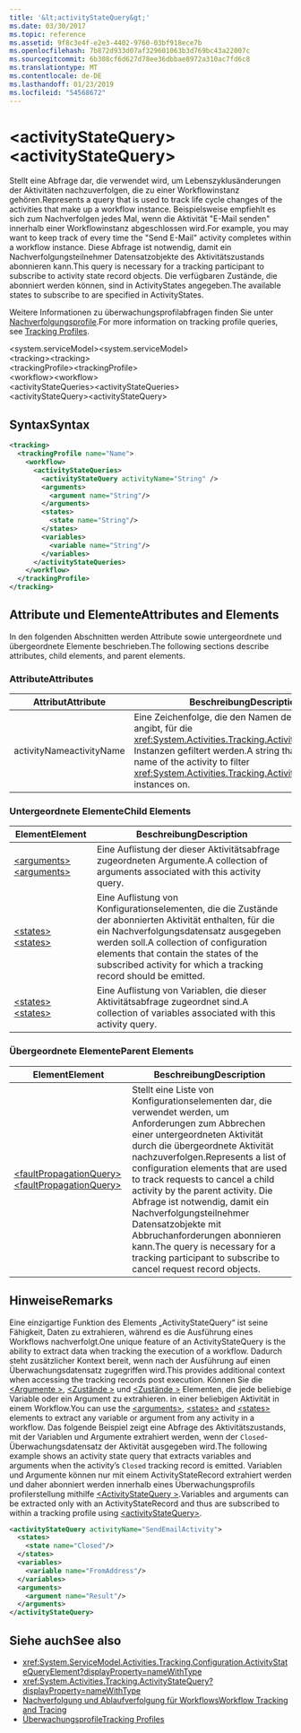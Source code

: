 ```yaml
---
title: '&lt;activityStateQuery&gt;'
ms.date: 03/30/2017
ms.topic: reference
ms.assetid: 9f8c3e4f-e2e3-4402-9760-03bf918ece7b
ms.openlocfilehash: 7b872d933d07af329601063b3d769bc43a22007c
ms.sourcegitcommit: 6b308cf6d627d78ee36dbbae8972a310ac7fd6c8
ms.translationtype: MT
ms.contentlocale: de-DE
ms.lasthandoff: 01/23/2019
ms.locfileid: "54568672"
---
```

# <a name="ltactivitystatequerygt"></a><span data-ttu-id="2cc0a-102">&lt;activityStateQuery&gt;</span><span class="sxs-lookup"><span data-stu-id="2cc0a-102">&lt;activityStateQuery&gt;</span></span>
<span data-ttu-id="2cc0a-103">Stellt eine Abfrage dar, die verwendet wird, um Lebenszyklusänderungen der Aktivitäten nachzuverfolgen, die zu einer Workflowinstanz gehören.</span><span class="sxs-lookup"><span data-stu-id="2cc0a-103">Represents a query that is used to track life cycle changes of the activities that make up a workflow instance.</span></span> <span data-ttu-id="2cc0a-104">Beispielsweise empfiehlt es sich zum Nachverfolgen jedes Mal, wenn die Aktivität "E-Mail senden" innerhalb einer Workflowinstanz abgeschlossen wird.</span><span class="sxs-lookup"><span data-stu-id="2cc0a-104">For example, you may want to keep track of every time the "Send E-Mail" activity completes within a workflow instance.</span></span> <span data-ttu-id="2cc0a-105">Diese Abfrage ist notwendig, damit ein Nachverfolgungsteilnehmer Datensatzobjekte des Aktivitätszustands abonnieren kann.</span><span class="sxs-lookup"><span data-stu-id="2cc0a-105">This query is necessary for a tracking participant to subscribe to activity state record objects.</span></span> <span data-ttu-id="2cc0a-106">Die verfügbaren Zustände, die abonniert werden können, sind in ActivityStates angegeben.</span><span class="sxs-lookup"><span data-stu-id="2cc0a-106">The available states to subscribe to are specified in ActivityStates.</span></span>  
  
 <span data-ttu-id="2cc0a-107">Weitere Informationen zu überwachungsprofilabfragen finden Sie unter [Nachverfolgungsprofile](../../../../../docs/framework/windows-workflow-foundation/tracking-profiles.md).</span><span class="sxs-lookup"><span data-stu-id="2cc0a-107">For more information on tracking profile queries, see [Tracking Profiles](../../../../../docs/framework/windows-workflow-foundation/tracking-profiles.md).</span></span>  
  
<span data-ttu-id="2cc0a-108">\<system.serviceModel></span><span class="sxs-lookup"><span data-stu-id="2cc0a-108">\<system.serviceModel></span></span>  
<span data-ttu-id="2cc0a-109">\<tracking></span><span class="sxs-lookup"><span data-stu-id="2cc0a-109">\<tracking></span></span>  
<span data-ttu-id="2cc0a-110">\<trackingProfile></span><span class="sxs-lookup"><span data-stu-id="2cc0a-110">\<trackingProfile></span></span>  
<span data-ttu-id="2cc0a-111">\<workflow></span><span class="sxs-lookup"><span data-stu-id="2cc0a-111">\<workflow></span></span>  
<span data-ttu-id="2cc0a-112">\<activityStateQueries></span><span class="sxs-lookup"><span data-stu-id="2cc0a-112">\<activityStateQueries></span></span>  
<span data-ttu-id="2cc0a-113">\<activityStateQuery></span><span class="sxs-lookup"><span data-stu-id="2cc0a-113">\<activityStateQuery></span></span>  
  
## <a name="syntax"></a><span data-ttu-id="2cc0a-114">Syntax</span><span class="sxs-lookup"><span data-stu-id="2cc0a-114">Syntax</span></span>  
  
```xml
<tracking>
  <trackingProfile name="Name">
    <workflow>
      <activityStateQueries>
        <activityStateQuery activityName="String" />
        <arguments>
          <argument name="String"/>
        </arguments>
        <states>
          <state name="String"/>
        </states>
        <variables>
          <variable name="String"/>
        </variables>
      </activityStateQueries>
    </workflow>
  </trackingProfile>
</tracking>  
```  
  
## <a name="attributes-and-elements"></a><span data-ttu-id="2cc0a-115">Attribute und Elemente</span><span class="sxs-lookup"><span data-stu-id="2cc0a-115">Attributes and Elements</span></span>  
 <span data-ttu-id="2cc0a-116">In den folgenden Abschnitten werden Attribute sowie untergeordnete und übergeordnete Elemente beschrieben.</span><span class="sxs-lookup"><span data-stu-id="2cc0a-116">The following sections describe attributes, child elements, and parent elements.</span></span>  
  
### <a name="attributes"></a><span data-ttu-id="2cc0a-117">Attribute</span><span class="sxs-lookup"><span data-stu-id="2cc0a-117">Attributes</span></span>  
  
|<span data-ttu-id="2cc0a-118">Attribut</span><span class="sxs-lookup"><span data-stu-id="2cc0a-118">Attribute</span></span>|<span data-ttu-id="2cc0a-119">Beschreibung</span><span class="sxs-lookup"><span data-stu-id="2cc0a-119">Description</span></span>|  
|---------------|-----------------|  
|<span data-ttu-id="2cc0a-120">activityName</span><span class="sxs-lookup"><span data-stu-id="2cc0a-120">activityName</span></span>|<span data-ttu-id="2cc0a-121">Eine Zeichenfolge, die den Namen der Aktivität angibt, für die <xref:System.Activities.Tracking.ActivityStateRecord>-Instanzen gefiltert werden.</span><span class="sxs-lookup"><span data-stu-id="2cc0a-121">A string that specifies the name of the activity to filter <xref:System.Activities.Tracking.ActivityStateRecord> instances on.</span></span>|  
  
### <a name="child-elements"></a><span data-ttu-id="2cc0a-122">Untergeordnete Elemente</span><span class="sxs-lookup"><span data-stu-id="2cc0a-122">Child Elements</span></span>  
  
|<span data-ttu-id="2cc0a-123">Element</span><span class="sxs-lookup"><span data-stu-id="2cc0a-123">Element</span></span>|<span data-ttu-id="2cc0a-124">Beschreibung</span><span class="sxs-lookup"><span data-stu-id="2cc0a-124">Description</span></span>|  
|-------------|-----------------|  
|[<span data-ttu-id="2cc0a-125">\<arguments></span><span class="sxs-lookup"><span data-stu-id="2cc0a-125">\<arguments></span></span>](../../../../../docs/framework/configure-apps/file-schema/windows-workflow-foundation/arguments.md)|<span data-ttu-id="2cc0a-126">Eine Auflistung der dieser Aktivitätsabfrage zugeordneten Argumente.</span><span class="sxs-lookup"><span data-stu-id="2cc0a-126">A collection of arguments associated with this activity query.</span></span>|  
|[<span data-ttu-id="2cc0a-127">\<states></span><span class="sxs-lookup"><span data-stu-id="2cc0a-127">\<states></span></span>](../../../../../docs/framework/configure-apps/file-schema/windows-workflow-foundation/states.md)|<span data-ttu-id="2cc0a-128">Eine Auflistung von Konfigurationselementen, die die Zustände der abonnierten Aktivität enthalten, für die ein Nachverfolgungsdatensatz ausgegeben werden soll.</span><span class="sxs-lookup"><span data-stu-id="2cc0a-128">A collection of configuration elements that contain the states of the subscribed activity for which a tracking record should be emitted.</span></span>|  
|[<span data-ttu-id="2cc0a-129">\<states></span><span class="sxs-lookup"><span data-stu-id="2cc0a-129">\<states></span></span>](../../../../../docs/framework/configure-apps/file-schema/windows-workflow-foundation/states.md)|<span data-ttu-id="2cc0a-130">Eine Auflistung von Variablen, die dieser Aktivitätsabfrage zugeordnet sind.</span><span class="sxs-lookup"><span data-stu-id="2cc0a-130">A collection of variables associated with this activity query.</span></span>|  
  
### <a name="parent-elements"></a><span data-ttu-id="2cc0a-131">Übergeordnete Elemente</span><span class="sxs-lookup"><span data-stu-id="2cc0a-131">Parent Elements</span></span>  
  
|<span data-ttu-id="2cc0a-132">Element</span><span class="sxs-lookup"><span data-stu-id="2cc0a-132">Element</span></span>|<span data-ttu-id="2cc0a-133">Beschreibung</span><span class="sxs-lookup"><span data-stu-id="2cc0a-133">Description</span></span>|  
|-------------|-----------------|  
|[<span data-ttu-id="2cc0a-134">\<faultPropagationQuery></span><span class="sxs-lookup"><span data-stu-id="2cc0a-134">\<faultPropagationQuery></span></span>](../../../../../docs/framework/configure-apps/file-schema/windows-workflow-foundation/faultpropagationquery.md)|<span data-ttu-id="2cc0a-135">Stellt eine Liste von Konfigurationselementen dar, die verwendet werden, um Anforderungen zum Abbrechen einer untergeordneten Aktivität durch die übergeordnete Aktivität nachzuverfolgen.</span><span class="sxs-lookup"><span data-stu-id="2cc0a-135">Represents a list of configuration elements that are used to track requests to cancel a child activity by the parent activity.</span></span> <span data-ttu-id="2cc0a-136">Die Abfrage ist notwendig, damit ein Nachverfolgungsteilnehmer Datensatzobjekte mit Abbruchanforderungen abonnieren kann.</span><span class="sxs-lookup"><span data-stu-id="2cc0a-136">The query is necessary for a tracking participant to subscribe to cancel request record objects.</span></span>|  
  
## <a name="remarks"></a><span data-ttu-id="2cc0a-137">Hinweise</span><span class="sxs-lookup"><span data-stu-id="2cc0a-137">Remarks</span></span>  
 <span data-ttu-id="2cc0a-138">Eine einzigartige Funktion des Elements „ActivityStateQuery“ ist seine Fähigkeit, Daten zu extrahieren, während es die Ausführung eines Workflows nachverfolgt.</span><span class="sxs-lookup"><span data-stu-id="2cc0a-138">One unique feature of an ActivityStateQuery is the ability to extract data when tracking the execution of a workflow.</span></span> <span data-ttu-id="2cc0a-139">Dadurch steht zusätzlicher Kontext bereit, wenn nach der Ausführung auf einen Überwachungsdatensatz zugegriffen wird.</span><span class="sxs-lookup"><span data-stu-id="2cc0a-139">This provides additional context when accessing the tracking records post execution.</span></span> <span data-ttu-id="2cc0a-140">Können Sie die [ \<Argumente >](../../../../../docs/framework/configure-apps/file-schema/windows-workflow-foundation/arguments.md), [ \<Zustände >](../../../../../docs/framework/configure-apps/file-schema/windows-workflow-foundation/states.md) und [ \<Zustände >](../../../../../docs/framework/configure-apps/file-schema/windows-workflow-foundation/states.md) Elementen, die jede beliebige Variable oder ein Argument zu extrahieren. in einer beliebigen Aktivität in einem Workflow.</span><span class="sxs-lookup"><span data-stu-id="2cc0a-140">You can use the [\<arguments>](../../../../../docs/framework/configure-apps/file-schema/windows-workflow-foundation/arguments.md), [\<states>](../../../../../docs/framework/configure-apps/file-schema/windows-workflow-foundation/states.md) and [\<states>](../../../../../docs/framework/configure-apps/file-schema/windows-workflow-foundation/states.md) elements to extract any variable or argument from any activity in a workflow.</span></span> <span data-ttu-id="2cc0a-141">Das folgende Beispiel zeigt eine Abfrage des Aktivitätszustands, mit der Variablen und Argumente extrahiert werden, wenn der `Closed`-Überwachungsdatensatz der Aktivität ausgegeben wird.</span><span class="sxs-lookup"><span data-stu-id="2cc0a-141">The following example shows an activity state query that extracts variables and arguments when the activity’s `Closed` tracking record is emitted.</span></span> <span data-ttu-id="2cc0a-142">Variablen und Argumente können nur mit einem ActivityStateRecord extrahiert werden und daher abonniert werden innerhalb eines Überwachungsprofils profilerstellung mithilfe [ \<ActivityStateQuery >](../../../../../docs/framework/configure-apps/file-schema/windows-workflow-foundation/activitystatequery.md).</span><span class="sxs-lookup"><span data-stu-id="2cc0a-142">Variables and arguments can be extracted only with an ActivityStateRecord and thus are subscribed to within a tracking profile using [\<activityStateQuery>](../../../../../docs/framework/configure-apps/file-schema/windows-workflow-foundation/activitystatequery.md).</span></span>  
  
```xml  
<activityStateQuery activityName="SendEmailActivity">  
  <states>  
    <state name="Closed"/>  
  </states>  
  <variables>  
    <variable name="FromAddress"/>  
  </variables>  
  <arguments>  
    <argument name="Result"/>  
  </arguments>  
</activityStateQuery>  
```  
  
## <a name="see-also"></a><span data-ttu-id="2cc0a-143">Siehe auch</span><span class="sxs-lookup"><span data-stu-id="2cc0a-143">See also</span></span>
- <xref:System.ServiceModel.Activities.Tracking.Configuration.ActivityStateQueryElement?displayProperty=nameWithType>
- <xref:System.Activities.Tracking.ActivityStateQuery?displayProperty=nameWithType>
- [<span data-ttu-id="2cc0a-144">Nachverfolgung und Ablaufverfolgung für Workflows</span><span class="sxs-lookup"><span data-stu-id="2cc0a-144">Workflow Tracking and Tracing</span></span>](../../../../../docs/framework/windows-workflow-foundation/workflow-tracking-and-tracing.md)
- [<span data-ttu-id="2cc0a-145">Überwachungsprofile</span><span class="sxs-lookup"><span data-stu-id="2cc0a-145">Tracking Profiles</span></span>](../../../../../docs/framework/windows-workflow-foundation/tracking-profiles.md)
